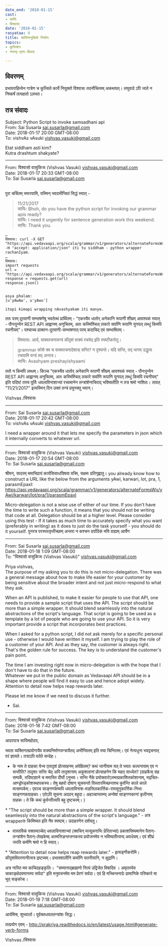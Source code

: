 ```yaml
---
date_end: '2018-01-15'
cast:
- सायिः
- विश्वासः
date: '2018-01-15'
rasyataa: 4
title: सायिनानुचितो नियोगः
topics:
- कुनियोगः
- नयन्तृ-भृत्य-विवादः

---
```


## विवरणम्
प्रभावराहित्येन गात्रेण च कुत्सिते कार्ये नियुक्तो विश्वासः तदनौचित्यम् अकथयत्। लघुवादे ऽपि जाते न निष्कर्षं तत्पक्षतो ऽलभत।

## तत्र संवादः

Subject: Python Script to invoke samsadhani api  
From: Sai Susarla <sai.susarla@gmail.com>  
Date: 2018-01-17 20:00 GMT-08:00  
To: vishvAs vAsuki <vishvas.vasuki@gmail.com>  


Etat siddham asti kim?   
Kutra drashtum shakyate?   

----------  
From: विश्वासो वासुकिजः (Vishvas Vasuki) <vishvas.vasuki@gmail.com>  
Date: 2018-01-17 20:33 GMT-08:00  
To: Sai Susarla <sai.susarla@gmail.com>  

​  
पुरा चर्चितम् स्मारयामि, यस्मिन् भवदभीप्सितं सिद्धं स्यात् -  

> 11/21/2017  
> सायिः: Bhoh, do you have the python script for invoking our grammar apis ready?  
> सायिः: I need it urgently for sentence generation work this weekend.  
> सायिः: Thank you.  

```
…  
विश्वासः: curl -X GET "https://api.vedavaapi.org/scala/grammar/v1/generators/alternateFormsWx/yAwi/karwari/lot/pra/1/parasmEpaxI" -H "accept: application/json" iti tu siddham - python wrapper rachanIyam.  
…  
विश्वासः: 
import requests  
url = "https://api.vedavaapi.org/scala/grammar/v1/generators/alternateFormsWx/yAwi/karwari/lot/pra/1/parasmEpaxI"  
response = requests.get(url)  
response.json()  


asya phalam:  
[u'yAwAw', u'yAwu']  

itopi kimapi wrapping nAvashyakam iti manye.  
```

ततः परम् दूरवाणी सम्भाषणेषु भवतेत्थं प्रार्थितम्  - "एकस्यैव धातोर् अनेकानि रूपाणी शीघ्रम् आवश्यकं स्यात् - पौनःपुन्येन REST API आह्वानम् अनुचितम्, अतः कस्मिंश्चिल् लकारे सर्वाणि रूपाणि युगपल् लब्धुं किमपि रचनीयम्"​। पश्चाच्च प्राक्तन-दूरवाणी-सम्भाषणात् परम् कदाचिद् एवं सम्भाषितम् -  

> विश्वासः: आर्य, वाक्यरचनायन्त्रं कीदृशं वाक्यं रचयेद् इति स्पष्टीकरोतु।  
> 
> grammar कोशे क्व च वाक्यरचनादेशास् सन्ति? न दृश्यन्ते। यदि सन्ति, तद् भागम् उद्धृत्य रचयामि यन्त्रं तद् अन्यत्र।  
> सायिः: Avashyam preshayishyaami​  

ततो न किमपि लब्धम्। किञ्च "एकस्यैव धातोर् अनेकानि रूपाणी शीघ्रम् आवश्यकं स्यात् - पौनःपुन्येन REST API आह्वानम् अनुचितम्, अतः कस्मिंश्चिल् लकारे सर्वाणि रूपाणि युगपल् लब्धुं किमपि रचनीयम्"​ इति यदिष्टं तस्य पूर्तिः धवलाविनाशाभ्यां रच्यमानेन तन्त्रांशेनाचिराद् भविष्यतीति न तत्र श्रमो नाशितः। तावत् "11/21/2017" इत्यस्मिन् दिन उक्तं तन्त्रं प्रयुनक्तु भवान्।  



Vishvas /विश्वासः  


----------  
From: Sai Susarla <sai.susarla@gmail.com>  
Date: 2018-01-17 20:42 GMT-08:00  
To: vishvAs vAsuki <vishvas.vasuki@gmail.com>  


I need a wrapper around it that lets me specify the parameters in json which it internally converts to whatever url.   

----------  
From: विश्वासो वासुकिजः (Vishvas Vasuki) <vishvas.vasuki@gmail.com>  
Date: 2018-01-17 20:54 GMT-08:00  
To: Sai Susarla <sai.susarla@gmail.com>  


 श्रीमन्, सादरम् ममाभिप्रायं कार्यसिसाधयिषया वच्मि, सक्षमः प्रतिगृह्णातु। you already know how to construct a URL like the below from the arguments yAwi, karwari, lot, pra, 1, parasmEpaxI:  
https://api.vedavaapi.org/scala/grammar/v1/generators/alternateFormsWx/yAwi/karwari/lot/pra/1/parasmEpaxI  

Micro-delegation is not a wise use of either of our time. If you don't have the time to write such a function, it means that you should not be writing that code at all. Delegation should be at a higher level. Please consider using this test - If it takes as much time to accurately specify what you want (preferably in writing) as it does to just do the task yourself - you should do it yourself. पुनरत्र परस्परतृप्तीच्छाम् अन्तरा न कश्चन दर्पादिकं मयि ग्राह्यम् आर्येण   

----------  
From: Sai Susarla <sai.susarla@gmail.com>  
Date: 2018-01-18 1:09 GMT-08:00  
To: "विश्वासो वासुकिजः (Vishvas Vasuki)" <vishvas.vasuki@gmail.com>  


Priya vishvas,  
The purpose of my asking you to do this is not micro-delegation. There was a general message about how to make life easier for your customer by being sensitive about the broader intent and not just micro-respond to what they ask.  

When an API is published, to make it easier for people to use that API, one needs to provide a sample script that uses the API. The script should be more than a simple wrapper. It should blend seamlessly into the natural abstractions of the script's language. That script is going to be used as a template by a lot of people who are going to use your API. So it is very important provide a script that incorporates best practices.  

When I asked for a python script, I did not ask merely for a specific personal use - otherwise I would have written it myself. I am trying to play the role of a customer of your API. And as they say, the customer is always right. That's the golden rule for success. The key is to understand the customer's pain point.  

The time I am investing right now in micro-delegation is with the hope that I don't have to do that in the future.   
Whatever we put in the public domain as Vedavaapi API should be in a shape where people will find it easy to use and hence adopt widely. Attention to detail now helps reap rewards later.  

Please let me know if we need to discuss it further.  
- Sai.  



----------  
From: विश्वासो वासुकिजः (Vishvas Vasuki) <vishvas.vasuki@gmail.com>  
Date: 2018-01-18 7:42 GMT-08:00  
To: Sai Susarla <sai.susarla@gmail.com>  


आदरपात्र सायिमहोदय,  

भवता व्यक्तिगतप्रयोगायैव वाक्यनिर्माणयन्त्रायैतद् अभीप्सितम् इति मया चिन्तितम्। एवं नेत्यधुना भवद्वचनात् परं ज्ञायते। तत्राऽपि वर्तते सन्देहः।  

* के नाम ते ग्राहका येभ्य एतादृशं‌ प्रोत्साहनम् अपेक्षितम्? कथं जानीयाम यत् ते भवतः‌ कल्पनायाम् एव न सन्तीति? तादृशाः सन्ति चेद् अपि तादृशानाम् अकुशलानां प्रोत्साहनेन किं महत् साध्येत? (ग्राहकैस् सह सम्पर्के, तदिष्टज्ञाने च ममास्ति दीर्घो ऽनुभवः। सन्ति नैके प्रयोक्तारोऽस्मत्प्रकाशितकोशानाम्, मद्रचित-आण्ड्रोय्ड्कोशस्थापकस्य। तेषु बहवो दोषान् सूचयन्तो विस्तारमिच्छन्तश्च कुर्वन्ति काले काले मत्सम्पर्कम्। एवञ्च साङ्गणकेष्वपि धवलाविनाश-मडत्तिलकार्त्तिक-रामसूनुकार्त्तिक-निभाः साङ्गणकग्राहकाः। एतेऽपि सूचना अददन् बहुदा। अहञ्चाप्यस्म्य् अन्येषां साङ्गणकानां‌ कृतीनाम् ग्राहकः। ते किं‌ कथं कुर्वन्तीत्यपि बहु दृष्टचरम्। )

​*‌ ​"The script should be more than a simple wrapper. It should blend seamlessly into the natural abstractions of the script's language." - अत्र wrapperतः‌ किमिष्यत इति नैव स्पष्टम्। उदाहरणेन दर्शयतु।  

* वास्तविकं वक्तव्यञ्चेत् धवलाविनाशाभ्यां (क्वचिन् मत्सूचनाभिः प्रेरिताभ्यां) प्रकाशयिष्यमानेन पैतान्-तन्त्रांशेन पैतान्-लेखकेष्व् अस्मत्तिङन्तजनकस्य प्रयोजनमेव न भविष्यतीत्यप्य् अवधेयम्। एवं शीघ्रं‌ जरति कर्मणि श्रमो न हि स्यात्।  

​* "Attention to detail now helps reap rewards later."​ - इत्यङ्गीकरोमि। कीदृशविवरणानीत्यत्र द्रष्टव्यम्। प्रभावशालीनि कर्माणि यतनीयानि, न क्षुद्राणि।  

अत्र​ नास्ति मम ​काचिदहङ्कृतिः। ​ "सम्मानाद्ब्राह्मणो नित्यं उद्विजेत विषादिव । अमृतस्येव चाकाङ्क्षेदवमानस्य सर्वदा"​ इति मनुवचनमेव मम प्रेरणं सर्वदा। एवं हि मच्चिन्तनादेः प्रामाणिके परिष्कारे मा भूत् सङ्कोचः।  


----------  
From: विश्वासो वासुकिजः (Vishvas Vasuki) <vishvas.vasuki@gmail.com>  
Date: 2018-01-19 7:18 GMT-08:00  
To: Sai Susarla <sai.susarla@gmail.com>  


आर्यमिश्र, शुभवार्ता। पूर्वक्तधवलतन्त्रांशः सिद्धः।  

तत्प्रयोग एवम् - http://prakriya.readthedocs.io/en/latest/usage.html#generate-verb-forms  



Vishvas /विश्वासः  
